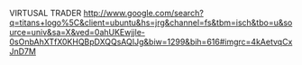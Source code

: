 VIRTUSAL TRADER
http://www.google.com/search?q=titans+logo%5C&client=ubuntu&hs=jrg&channel=fs&tbm=isch&tbo=u&source=univ&sa=X&ved=0ahUKEwjjle-0sOnbAhXTfX0KHQBpDXQQsAQIJg&biw=1299&bih=616#imgrc=4kAetvqCxJnD7M
